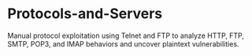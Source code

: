 # Protocols-and-Servers
Manual protocol exploitation using Telnet and FTP to analyze HTTP, FTP, SMTP, POP3, and IMAP behaviors and uncover plaintext vulnerabilities.
